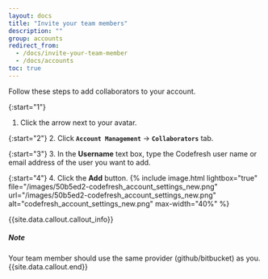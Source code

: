 ```yaml
---
layout: docs
title: "Invite your team members"
description: ""
group: accounts
redirect_from:
  - /docs/invite-your-team-member
  - /docs/accounts
toc: true
---
```

Follow these steps to add collaborators to your account.

{:start="1"}
1. Click the arrow next to your avatar.

{:start="2"}
2. Click **`Account Management`** &#8594; **`Collaborators`** tab.

{:start="3"}
3. In the **Username** text box, type the Codefresh user name or email address of the user you want to add.

{:start="4"}
4. Click the **Add** button.
{% include image.html lightbox="true" file="/images/50b5ed2-codefresh_account_settings_new.png" url="/images/50b5ed2-codefresh_account_settings_new.png" alt="codefresh_account_settings_new.png" max-width="40%" %}

{{site.data.callout.callout_info}}
##### Note
Your team member should use the same provider (github/bitbucket) as you. 
{{site.data.callout.end}}
